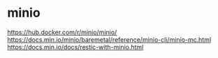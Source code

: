 # minio
https://hub.docker.com/r/minio/minio/
https://docs.min.io/minio/baremetal/reference/minio-cli/minio-mc.html
https://docs.min.io/docs/restic-with-minio.html
